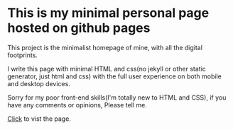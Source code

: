 This is my minimal personal page hosted on github pages
=======================================================
This project is the minimalist homepage of mine, with all the digital footprints.

I write this page with minimal HTML and css(no jekyll or other static generator, just html and css) with the full user experience on both mobile and desktop devices.

Sorry for my poor front-end skills(I'm totally new to HTML and CSS), if you have any comments or opinions, Please tell me.

[Click](http://mysq.to) to vist the page.
